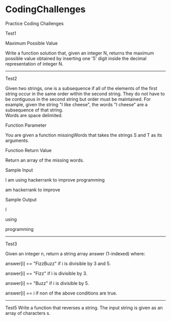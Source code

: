 # CodingChallenges
Practice Coding Challenges

Test1

Maximum Possible Value

Write a function solution that, given an integer N, returns the maximum possible value obtained by inserting one '5' digit inside the decimal representation of integer N.
****************

Test2
 
Given two strings, one is a subsequence if all of the elements of the first string occur in the same order within the second string. 
They do not have to be contiguous in the second string but order must be maintained. 
For example, given the string "I like cheese", the words "I cheese" are a subsequence of that string.   
Words are space delimited.

Function Parameter

You are given a function missingWords that takes the strings S and T as its arguments.

 
Function Return Value

Return an array of the missing words.

 
Sample Input

I am using hackerrank to improve programming

am hackerrank to improve

Sample Output

I

using

programming
***************

Test3

Given an integer n, return a string array answer (1-indexed) where:

answer[i] == "FizzBuzz" if i is divisible by 3 and 5.

answer[i] == "Fizz" if i is divisible by 3.

answer[i] == "Buzz" if i is divisible by 5.

answer[i] == i if non of the above conditions are true.
****************

Test5
Write a function that reverses a string. The input string is given as an array of characters s.
